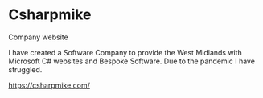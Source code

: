 # Csharpmike
Company website

I have created a Software Company to provide the West Midlands with Microsoft C# websites and Bespoke Software. Due to the pandemic I have struggled. 

https://csharpmike.com/ 
